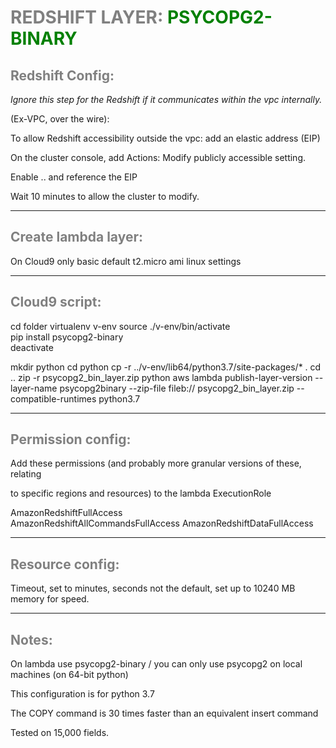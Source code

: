 # <span style="color:gray" fontstyle="bold">REDSHIFT LAYER: </span><span style="color:green">PSYCOPG2-BINARY</span>

## <span style="color:gray" fontstyle="bold">Redshift Config: </span>

_Ignore this step for the Redshift if it communicates within the vpc internally._

(Ex-VPC, over the wire):


To allow Redshift accessibility outside the vpc: add an elastic address (EIP)

On the cluster console, add Actions: Modify publicly accessible setting.

Enable .. and reference the EIP

Wait 10 minutes to allow the cluster to modify. 


---
 
## <span style="color:gray" fontstyle="bold">Create lambda layer: </span>
On Cloud9 only  basic default t2.micro ami linux settings
 

---
## <span style="color:gray" fontstyle="bold">Cloud9 script: </span>
cd folder
virtualenv v-env
source ./v-env/bin/activate             
pip install psycopg2-binary                          
deactivate

mkdir python
cd python
cp -r ../v-env/lib64/python3.7/site-packages/* .
cd ..
zip -r psycopg2_bin_layer.zip python
aws lambda publish-layer-version --layer-name psycopg2binary --zip-file fileb://
psycopg2_bin_layer.zip --compatible-runtimes python3.7

---


## <span style="color:gray" fontstyle="bold">Permission config: </span>
Add these permissions (and probably more granular versions of these, relating 

to specific regions and resources) to the lambda ExecutionRole

AmazonRedshiftFullAccess	
AmazonRedshiftAllCommandsFullAccess
AmazonRedshiftDataFullAccess

---
## <span style="color:gray" fontstyle="bold">Resource config: </span>
Timeout, set to minutes, seconds not the default, set up to 10240 MB memory for speed.

---
## <span style="color:gray" fontstyle="bold">Notes: </span>
On lambda use psycopg2-binary / you can only use psycopg2 on local machines (on 64-bit python)

This configuration is for python 3.7

The COPY command is 30 times faster than an equivalent insert command 

Tested on 15,000 fields. 


